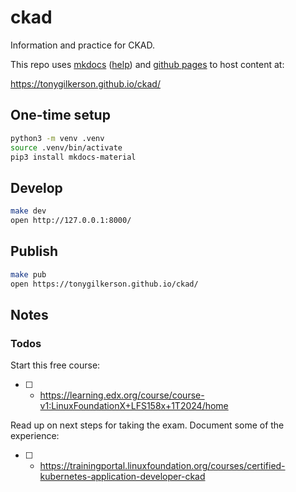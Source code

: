 # ckad

Information and practice for CKAD.

This repo uses [mkdocs](https://www.mkdocs.org/) ([help](https://mkdocs.readthedocs.io/en/0.10/)) and [github pages](https://help.github.com/articles/configuring-a-publishing-source-for-github-pages/) to host content at:

https://tonygilkerson.github.io/ckad/

## One-time setup

```sh
python3 -m venv .venv
source .venv/bin/activate
pip3 install mkdocs-material
```

## Develop

```sh
make dev
open http://127.0.0.1:8000/
```

## Publish

```sh
make pub
open https://tonygilkerson.github.io/ckad/
```

## Notes

### Todos

Start this free course:

- [ ] - https://learning.edx.org/course/course-v1:LinuxFoundationX+LFS158x+1T2024/home

Read up on next steps for taking the exam. Document some of the experience:

- [ ] - https://trainingportal.linuxfoundation.org/courses/certified-kubernetes-application-developer-ckad